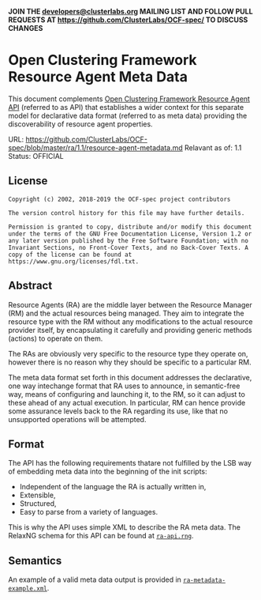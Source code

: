 **JOIN THE developers@clusterlabs.org MAILING LIST AND FOLLOW PULL REQUESTS
AT https://github.com/ClusterLabs/OCF-spec/ TO DISCUSS CHANGES**

# Open Clustering Framework Resource Agent Meta Data

This document complements [Open Clustering Framework Resource Agent API](
resource-agent-api.md) (referred to as API) that establishes a wider context
for this separate model for declarative data format (referred to as meta data)
providing the discoverability of resource agent properties.

URL: https://github.com/ClusterLabs/OCF-spec/blob/master/ra/1.1/resource-agent-metadata.md
Relavant as of: 1.1
Status: OFFICIAL


## License

    Copyright (c) 2002, 2018-2019 the OCF-spec project contributors

    The version control history for this file may have further details.

    Permission is granted to copy, distribute and/or modify this document
    under the terms of the GNU Free Documentation License, Version 1.2 or
    any later version published by the Free Software Foundation; with no
    Invariant Sections, no Front-Cover Texts, and no Back-Cover Texts. A
    copy of the license can be found at https://www.gnu.org/licenses/fdl.txt.


## Abstract

Resource Agents (RA) are the middle layer between the Resource Manager
(RM) and the actual resources being managed. They aim to integrate the
resource type with the RM without any modifications to the actual
resource provider itself, by encapsulating it carefully and providing
generic methods (actions) to operate on them.

The RAs are obviously very specific to the resource type they operate
on, however there is no reason why they should be specific to a
particular RM.

The meta data format set forth in this document addresses the declarative,
one way intechange format that RA uses to announce, in semantic-free way,
means of configuring and launching it, to the RM, so it can adjust to these
ahead of any actual execution.  In particular, RM can hence provide some
assurance levels back to the RA regarding its use, like that no unsupported
operations will be attempted.


## Format

The API has the following requirements thatare not fulfilled by the
LSB way of embedding meta data into the beginning of the init scripts:

- Independent of the language the RA is actually written in,
- Extensible,
- Structured,
- Easy to parse from a variety of languages.

This is why the API uses simple XML to describe the RA meta data.
The RelaxNG schema for this API can be found at [`ra-api.rng`](ra-api.rng).


## Semantics

An example of a valid meta data output is provided in
[`ra-metadata-example.xml`](ra-metadata-example.xml).
